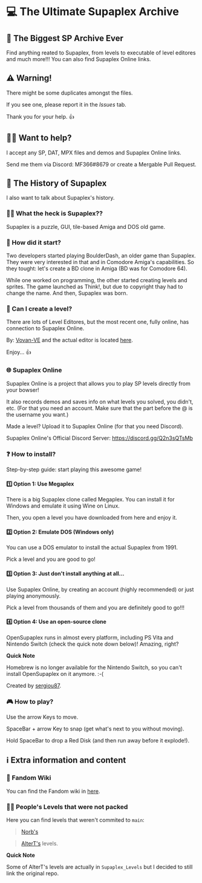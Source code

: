 # 💻 The Ultimate Supaplex Archive
## 📃 The Biggest SP Archive Ever
Find anything reated to Supaplex, from levels to executable of level editores and much more!!! You can also find Supaplex Online links.

## ⚠️ Warning!
There might be some duplicates amongst the files.

If you see one, please report it in the *Issues* tab.

Thank you for your help. :+1:

## 💁‍♂️ Want to help?
I accept any SP, DAT, MPX files and demos and Supaplex Online links. 

Send me them via Discord: MF366#8679 or create a Mergable Pull Request. 

## 📕 The History of Supaplex
I also want to talk about Supaplex's history. 

### 🤷‍♂️ What the heck is Supaplex?? 
Supaplex is a puzzle, GUI, tile-based Amiga and DOS old game.

### 🤔 How did it start? 
Two developers started playing BoulderDash, an older game than Supaplex. They were very interested in that and in Comodore Amiga's capabilities. So they tought: let's create a BD clone in Amiga (BD was for Comodore 64).

While one worked on programming, the other started creating levels and sprites. The game launched as Think!, but due to copyright thay had to change the name. And then, Supaplex was born. 

### 🤯 Can I create a level? 
There are lots of Level Editores, but the most recent one, fully online, has connection to Supaplex Online. 

By: [Vovan-VE](https://github.com/Vovan-VE/Supaplex-levels-editor) and the actual editor is located [here](https://sple.me).

Enjoy... :+1:

### 🌐 Supaplex Online
Supaplex Online is a project that allows you to play SP levels directly from your bowser!

It also records demos and saves info on what levels you solved, you didn't, etc. (For that you need an account. Make sure that the part before the @ is the username you want.)

Made a level? Upload it to Supaplex Online (for that you need Discord). 

Supaplex Online's Official Discord Server: https://discord.gg/Q2n3sQTsMb 

### ❓ How to install? 
Step-by-step guide: start playing this awesome game! 

#### 1️⃣ Option 1: Use Megaplex
There is a big Supaplex clone called Megaplex. You can install it for Windows and emulate it using Wine on Linux.  

Then, you open a level you have downloaded from here and enjoy it. 

#### 2️⃣ Option 2: Emulate DOS (Windows only) 
You can use a DOS emulator to install the actual Supaplex from 1991.

Pick a level and you are good to go!

#### 3️⃣ Option 3: Just don't install anything at all... 
Use Supaplex Online, by creating an account (highly recommended) or just playing anonymously. 

Pick a level from thousands of them and you are definitely good to go!!! 

#### 4️⃣ Option 4: Use an open-source clone
OpenSupaplex runs in almost every platform, including PS Vita and Nintendo Switch (check the quick note down below)! Amazing, right? 

**Quick Note**

Homebrew is no longer available for the Nintendo Switch, so you can't install OpenSupaplex on it anymore. :-(

Created by [sergiou87](https://github.com/sergiou87/open-supaplex).

### 🎮 How to play?
Use the arrow Keys to move.

SpaceBar + arrow Key to snap (get what's next to you without moving).

Hold SpaceBar to drop a Red Disk (and then run away before it explode!).

## ℹ️ Extra information and content
### 💾 Fandom Wiki
You can find the Fandom wiki in [here](https://supaplex.fandom.com/wiki/Supaplex).

### 👨‍💻 People's Levels that were not packed
Here you can find levels that weren't commited to `main`:

> [Norb's](https://github.com/norbcodes/NorbSupaplexArchive)

> [AlterT's](https://github.com/thealtermaven/promotek-supaplex) levels.

**Quick Note**

Some of AlterT's levels are actually in `Supaplex_Levels` but I decided to still link the original repo.
